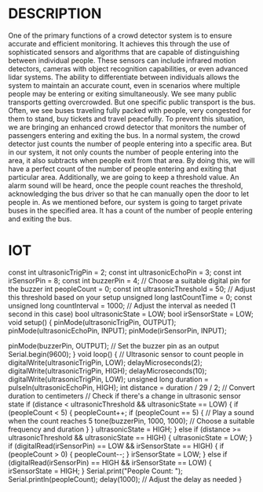 # DESCRIPTION
One of the primary functions of a crowd detector system is to ensure accurate and
efficient monitoring. It achieves this through the use of sophisticated sensors and
algorithms that are capable of distinguishing between individual people. These sensors
can include infrared motion detectors, cameras with object recognition capabilities, or
even advanced lidar systems. The ability to differentiate between individuals allows the
system to maintain an accurate count, even in scenarios where multiple people may be
entering or exiting simultaneously. We see many public transports getting overcrowded.
But one specific public transport is the bus. Often, we see buses traveling fully packed
with people, very congested for them to stand, buy tickets and travel peacefully. To
prevent this situation, we are bringing an enhanced crowd detector that monitors the
number of passengers entering and exiting the bus. In a normal system, the crowd
detector just counts the number of people entering into a specific area. But in our system,
it not only counts the number of people entering into the area, it also subtracts when
people exit from that area. By doing this, we will have a perfect count of the number of
people entering and exiting that particular area. Additionally, we are going to keep a
threshold value. An alarm sound will be heard, once the people count reaches the
threshold, acknowledging the bus driver so that he can manually open the door to let
people in. As we mentioned before, our system is going to target private buses in the
specified area. It has a count of the number of people entering and exiting the bus.




# IOT
const int ultrasonicTrigPin = 2;
const int ultrasonicEchoPin = 3;
const int irSensorPin = 8;
const int buzzerPin = 4; // Choose a suitable digital pin for the buzzer
int peopleCount = 0;
const int ultrasonicThreshold = 50; // Adjust this threshold based on your setup
unsigned long lastCountTime = 0;
const unsigned long countInterval = 1000; // Adjust the interval as needed (1 second in this case)
bool ultrasonicState = LOW;
bool irSensorState = LOW;
void setup() {
pinMode(ultrasonicTrigPin, OUTPUT);
pinMode(ultrasonicEchoPin, INPUT);
pinMode(irSensorPin, INPUT);

pinMode(buzzerPin, OUTPUT); // Set the buzzer pin as an output
Serial.begin(9600);
}
void loop() {
// Ultrasonic sensor to count people in
digitalWrite(ultrasonicTrigPin, LOW);
delayMicroseconds(2);
digitalWrite(ultrasonicTrigPin, HIGH);
delayMicroseconds(10);
digitalWrite(ultrasonicTrigPin, LOW);
unsigned long duration = pulseIn(ultrasonicEchoPin, HIGH);
int distance = duration / 29 / 2; // Convert duration to centimeters
// Check if there&#39;s a change in ultrasonic sensor state
if (distance &lt; ultrasonicThreshold &amp;&amp; ultrasonicState == LOW) {
if (peopleCount &lt; 5) {
peopleCount++;
if (peopleCount == 5) {
// Play a sound when the count reaches 5
tone(buzzerPin, 1000, 1000); // Choose a suitable frequency and duration
}
}
ultrasonicState = HIGH;
} else if (distance &gt;= ultrasonicThreshold &amp;&amp; ultrasonicState == HIGH) {
ultrasonicState = LOW;
}
if (digitalRead(irSensorPin) == LOW &amp;&amp; irSensorState == HIGH) {
if (peopleCount &gt; 0) {
peopleCount--;
}
irSensorState = LOW;
} else if (digitalRead(irSensorPin) == HIGH &amp;&amp; irSensorState == LOW) {
irSensorState = HIGH;
}
Serial.print(&quot;People Count: &quot;);
Serial.println(peopleCount);
delay(1000); // Adjust the delay as needed
}
